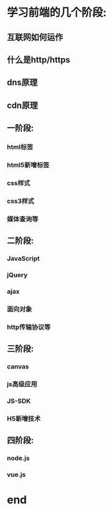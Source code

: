 # 学习前端的几个阶段:



## 互联网如何运作

## 什么是http/https

## dns原理

## cdn原理



## 一阶段: 

### html标签

### html5新增标签

### css样式

### css3样式

### 媒体查询等

## 二阶段: 

### JavaScript

### jQuery 

### ajax

### 面向对象

### http传输协议等

## 三阶段:

###  canvas

### js高级应用

### JS-SDK

### H5新增技术

## 四阶段:

###  node.js 

### vue.js



# end

